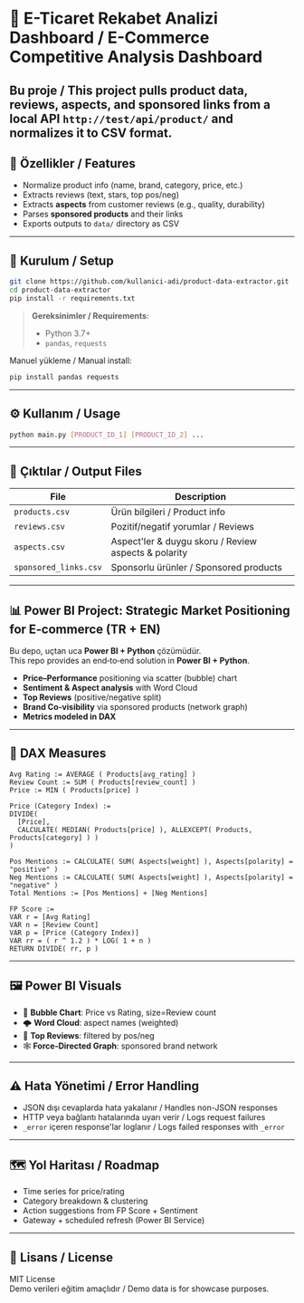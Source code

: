 # 🛒 E-Ticaret Rekabet Analizi Dashboard / E-Commerce Competitive Analysis Dashboard

Bu proje / This project pulls **product data**, **reviews**, **aspects**, and **sponsored links** from a local API `http://test/api/product/` and normalizes it to CSV format.  
---

## 🚀 Özellikler / Features

- Normalize product info (name, brand, category, price, etc.)
- Extracts reviews (text, stars, top pos/neg)
- Extracts **aspects** from customer reviews (e.g., quality, durability)
- Parses **sponsored products** and their links
- Exports outputs to `data/` directory as CSV

---

## 🔧 Kurulum / Setup

```bash
git clone https://github.com/kullanici-adi/product-data-extractor.git
cd product-data-extractor
pip install -r requirements.txt
```

> **Gereksinimler / Requirements**:
> - Python 3.7+
> - `pandas`, `requests`

Manuel yükleme / Manual install:

```bash
pip install pandas requests
```

---

## ⚙️ Kullanım / Usage

```bash
python main.py [PRODUCT_ID_1] [PRODUCT_ID_2] ...
```

---

## 📂 Çıktılar / Output Files

| File | Description |
|------|-------------|
| `products.csv` | Ürün bilgileri / Product info |
| `reviews.csv` | Pozitif/negatif yorumlar / Reviews |
| `aspects.csv` | Aspect'ler & duygu skoru / Review aspects & polarity |
| `sponsored_links.csv` | Sponsorlu ürünler / Sponsored products |

---

## 📊 Power BI Project: Strategic Market Positioning for E‑commerce (TR + EN)

Bu depo, uçtan uca **Power BI + Python** çözümüdür.  
This repo provides an end‑to‑end solution in **Power BI + Python**.

- **Price–Performance** positioning via scatter (bubble) chart  
- **Sentiment & Aspect analysis** with Word Cloud  
- **Top Reviews** (positive/negative split)  
- **Brand Co‑visibility** via sponsored products (network graph)  
- **Metrics modeled in DAX**

---

## 🎯 DAX Measures

```DAX
Avg Rating := AVERAGE ( Products[avg_rating] )
Review Count := SUM ( Products[review_count] )
Price := MIN ( Products[price] )

Price (Category Index) :=
DIVIDE(
  [Price],
  CALCULATE( MEDIAN( Products[price] ), ALLEXCEPT( Products, Products[category] ) )
)

Pos Mentions := CALCULATE( SUM( Aspects[weight] ), Aspects[polarity] = "positive" )
Neg Mentions := CALCULATE( SUM( Aspects[weight] ), Aspects[polarity] = "negative" )
Total Mentions := [Pos Mentions] + [Neg Mentions]

FP Score :=
VAR r = [Avg Rating]
VAR n = [Review Count]
VAR p = [Price (Category Index)]
VAR rr = ( r ^ 1.2 ) * LOG( 1 + n )
RETURN DIVIDE( rr, p )
```

---

## 🖼 Power BI Visuals

- 📍 **Bubble Chart**: Price vs Rating, size=Review count
- 🌩 **Word Cloud**: aspect names (weighted)
- 📝 **Top Reviews**: filtered by pos/neg
- 🕸 **Force‑Directed Graph**: sponsored brand network

---

## ⚠️ Hata Yönetimi / Error Handling

- JSON dışı cevaplarda hata yakalanır / Handles non-JSON responses
- HTTP veya bağlantı hatalarında uyarı verir / Logs request failures
- `_error` içeren response'lar loglanır / Logs failed responses with `_error`

---

## 🗺 Yol Haritası / Roadmap

- Time series for price/rating
- Category breakdown & clustering
- Action suggestions from FP Score + Sentiment
- Gateway + scheduled refresh (Power BI Service)

---

## 📄 Lisans / License

MIT License  
Demo verileri eğitim amaçlıdır / Demo data is for showcase purposes.
